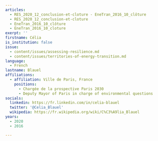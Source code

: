 ```yaml
---
articles:
  - RES_2020_12_conclusion-et-cloture - EneTran_2016_10_clôture
  - RES_2020_12_conclusion-et-cloture
  - EneTran_2016_10_clôture
  - EneTran_2016_10_cloture
exerpt: ''
firstname: Célia
is_institution: false
issue:
  - content/issues/assessing-resilience.md
  - content/issues/territories-of-energy-transition.md
language:
  - French
lastname: Blauel
affiliations:
  - affiliation: Ville de Paris, France
    positions:
      - Chargée de la prospective Paris 2030
      - Deputy Mayor of Paris in charge of environmental questions
socials:
  linkedin: https://fr.linkedin.com/in/celia-blauel
  twitter: '@Celia_Blauel'
  wikipedia: https://fr.wikipedia.org/wiki/C%C3%A9lia_Blauel
years:
  - 2020
  - 2016

---
```

